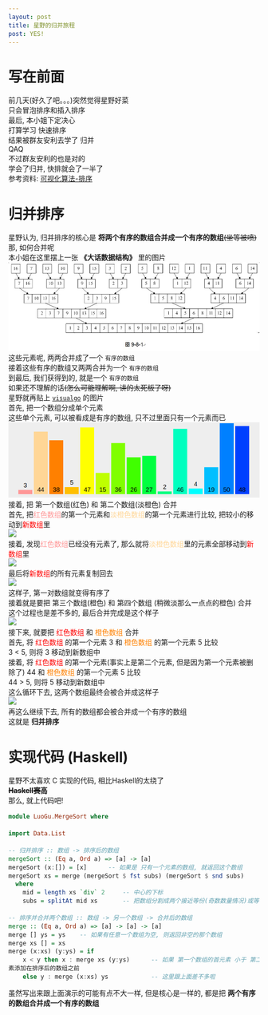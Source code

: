 ```yaml
---
layout: post
title: 星野的归并旅程
post: YES!
---
```


# 写在前面
前几天(好久了吧。。。)突然觉得星野好菜  
只会冒泡排序和插入排序  
最后, 本小姐下定决心  
打算学习 快速排序  
结果被群友安利去学了 归并  
QAQ  
不过群友安利的也是对的  
学会了归并, 快排就会了一半了  
参考资料: [可视化算法-排序](https://visualgo.net/zh/sorting)  

# 归并排序
星野认为, 归并排序的核心是 **将两个有序的数组合并成一个有序的数组**~~(坐等被喷)~~  
那, 如何合并呢  
本小姐在这里摆上一张 **《大话数据结构》** 里的图片  
![](https://github.com/HoshinoTented/Resources/blob/master/merging_sort/merging_sort.jpg?raw=true)  
这些元素呢, 两两合并成了一个 `有序的数组`  
接着这些有序的数组又两两合并为一个 `有序的数组`  
到最后, 我们获得到的, 就是一个 `有序的数组`  
如果还不理解的话~~(怎么可能理解啊, 讲的太死板了呀)~~  
星野就再贴上 [`visualgo`](https://visualgo.net/zh/sorting) 的图片  
首先, 把一个数组分成单个元素  
这些单个元素, 可以被看成是有序的数组, 只不过里面只有一个元素而已  
![](https://github.com/HoshinoTented/Resources/blob/master/merging_sort/sorting_partition.png?raw=true)
接着, 把 第一个数组(红色) 和 第二个数组(淡橙色) 合并  
首先, 把<span style="color: #FF9696;">红色数组</span>的第一个元素和<span style="color: #FFD696;">淡橙色数组</span>的第一个元素进行比较, 把较小的移动到<span style="color: #FF0000;">新数组</span>里  
![](https://github.com/HoshinoTented/blob/master/merging_sort/sorting_merge0.png?raw=true)  
接着, 发现<span style="color: #FF9696;">红色数组</span>已经没有元素了, 那么就将<span style="color: #FFD696;">淡橙色数组</span>里的元素全部移动到<span style="color: #FF0000;">新数组</span>里  
![](https://github.com/HoshinoTented/blob/master/merging_sort/sorting_merge1.png?raw=true)  
最后将<span style="color: #FF0000;">新数组</span>的所有元素复制回去  
![](https://github.com/HoshinoTented/blob/master/merging_sort/sorting_merge2_copy.png?raw=true)  
这样子, 第一对数组就变得有序了  
接着就是要把 第三个数组(橙色) 和 第四个数组 (稍微淡那么一点点的橙色) 合并  
这个过程也是差不多的, 最后合并完成是这个样子  
![](https://github.com/HoshinoTented/blob/master/merging_sort/sorting_merge5_copy.png?raw=true)  
接下来, 就要把 <span style="color: #FF0000;">红色数组</span> 和 <span style="color: #FF8000">橙色数组</span> 合并  
首先, 将 <span style="color: #FF0000;">红色数组</span> 的第一个元素 3 和 <span style="color: #FF8000">橙色数组</span> 的第一个元素 5 比较  
3 \< 5, 则将 3 移动到新数组中  
接着, 将 <span style="color: #FF0000;">红色数组</span> 的第一个元素(事实上是第二个元素, 但是因为第一个元素被删除了) 44 和 <span style="color: #FF8000">橙色数组</span> 的第一个元素 5 比较  
44 \> 5, 则将 5 移动到新数组中  
这么循环下去, 这两个数组最终会被合并成这样子  
![](https://github.com/HoshinoTented/blob/master/merging_sort/sorting_merge8_copy.png?raw=true)  
再这么继续下去, 所有的数组都会被合并成一个有序的数组  
这就是 **归并排序**  

# 实现代码 (Haskell)  
星野不太喜欢 C 实现的代码, 相比Haskell的太绕了  
**~~Haskell赛高~~**  
那么, 就上代码吧!  
```Haskell
module LuoGu.MergeSort where

import Data.List

-- 归并排序 :: 数组 -> 排序后的数组
mergeSort :: (Eq a, Ord a) => [a] -> [a]
mergeSort (x:[]) = [x]      -- 如果是 只有一个元素的数组, 就返回这个数组
mergeSort xs = merge (mergeSort $ fst subs) (mergeSort $ snd subs)      -- 把 (被归并排序过的 前半部分的数组) 和 (被归并排序过的 后半部分的数组) 进行排序合并
  where
    mid = length xs `div` 2     -- 中心的下标
    subs = splitAt mid xs       -- 把数组分割成两个接近等份(奇数数量情况)或等份(偶数数量情况)的数组

-- 排序并合并两个数组 :: 数组 -> 另一个数组 -> 合并后的数组
merge :: (Eq a, Ord a) => [a] -> [a] -> [a]
merge [] ys = ys    -- 如果有任意一个数组为空, 则返回非空的那个数组
merge xs [] = xs
merge (x:xs) (y:ys) = if 
    x < y then x : merge xs (y:ys)      -- 如果 第一个数组的首元素 小于 第二个数组的首元素, 则 排序剩下的两个数组, 并将 第一个数组的首
素添加在排序后的数组之前
    else y : merge (x:xs) ys            -- 这里跟上面差不多啦
```
虽然写出来跟上面演示的可能有点不大一样, 但是核心是一样的, 都是把 **两个有序的数组合并成一个有序的数组**